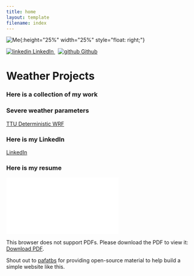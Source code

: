 ```yaml
---
title: home
layout: template
filename: index
---
```


![Me](BB_Pretty.jpg){:height="25%" width="25%" style="float: right;"}

<p>
  <a href="https://www.linkedin.com/in/brockburghardtphd/" rel="nofollow noreferrer">
    <img src="https://i.stack.imgur.com/gVE0j.png" alt="linkedin"> LinkedIn
  </a> &nbsp; 
  <a href="https://github.com/retrodryline/" rel="nofollow noreferrer">
    <img src="https://i.stack.imgur.com/tskMh.png" alt="github"> Github
  </a>
</p>

# Weather Projects

### Here is a collection of my work

### Severe weather parameters
[TTU Deterministic WRF](http://www.atmo.ttu.edu/bancell/real_time_WRF/ttuwrfhome.php?dmn=d02&prm=all_scp&run=0)

### Here is my LinkedIn
[LinkedIn](https://www.linkedin.com/in/brockburghardtphd/)

### Here is my resume

<object data="Resume_Brock_Burghard.pdf" type="application/pdf" width="700px" height="700px">
    <embed src=Resume_Brock_Burghard.pdf">
        <p>This browser does not support PDFs. Please download the PDF to view it: <a href="https://github.com/retrodryline/retrodryline.github.io/blob/gh-pages-simple/Resume_Brock_Burghard.pdf">Download PDF</a>.</p>
    </embed>
</object>

Shout out to
[pafatbs](https://phuston.github.io/patrickandfrantonarethebestninjas/)
for providing open-source material to help build a simple website like this.
